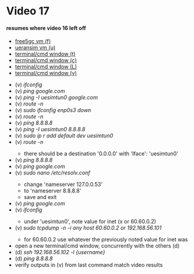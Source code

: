 <h1>Video 17</h1>
<h4>resumes where video 16 left off</h4>
<ul>
    <li><u>free5gc vm (f)</u></li>
    <li><u>ueransim vm (u)</u></li>
    <li><u>terminal/cmd window (t)</u></li>
    <li><u>terminal/cmd window (c)</u></li>
    <li><u>terminal/cmd window (L)</u></li>
    <li><u>terminal/cmd window (v)</u></li>
</ul>
<ul>
    <li>(v) <i>ifconfig</i></li>
    <li>(v) <i>ping google.com</i></li>
    <li>(v) <i>ping -I uesimtun0 google.com</i></li>
    <li>(v) <i>route -n</i></li>
    <li>(v) <i>sudo ifconfig enp0s3 down</i></li>
    <li>(v) <i>route -n</i></li>
    <li>(v) <i>ping 8.8.8.8</i></li>
    <li>(v) <i>ping -I uesimtun0 8.8.8.8</i></li>
    <li>(v) <i>sudo ip r add default dev uesimtun0</i></li>
    <li>(v) <i>route -n</i></li>
    <ul>
        <li>there should be a destination '0.0.0.0' with 'Iface': 'uesimtun0'</li>
    </ul>
    <li>(v) <i>ping 8.8.8.8</i></li>
    <li>(v) <i>ping google.com</i></li>
    <li>(v) <i>sudo nano /etc/resolv.conf</i></li>
    <ul>
        <li>change 'nameserver 127.0.0.53'</li>
        <li>to 'nameserver 8.8.8.8'</li>
        <li>save and exit</li>
    </ul>
    <li>(v) <i>ping google.com</i></li>
    <li>(v) <i>ifconfig</i></li>
    <ul>
        <li>under 'uesimtun0', note value for inet (x or 60.60.0.2)</li>
    </ul>
    <li>(v) <i>sudo tcpdump -n -i any host 60.60.0.2 or 192.168.56.101</i></li>
    <ul>
        <li>for 60.60.0.2 use whatever the previously noted value for inet was</li>
    </ul>
    <li>open a new terminal/cmd window, concurrently with the others (d)</li>
    <li>(d) <i>ssh 192.168.56.102 -l {username}</i></li>
    <li>(d) <i>ping 8.8.8.8</i></li>
    <li>verify outputs in (v) from last command match video results</li>
</ul>
